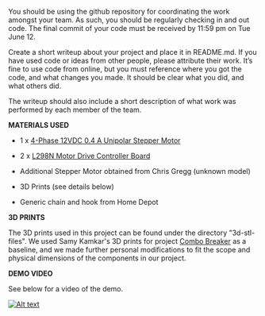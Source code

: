 You should be using the github repository for coordinating the work amongst your team. As such, you should be regularly checking in and out code. The final commit of your code must be received by 11:59 pm on Tue June 12.

Create a short writeup about your project and place it in README.md. If you have used code or ideas from other people, please attribute their work. It’s fine to use code from online, but you must reference where you got the code, and what changes you made. It should be clear what you did, and what others did.

The writeup should also include a short description of what work was performed by each member of the team.

**MATERIALS USED**

- 1 x [4-Phase 12VDC 0.4 A Unipolar Stepper Motor](https://bit.ly/2xFiOii)

- 2 x [L298N Motor Drive Controller Board](https://www.amazon.com/gp/product/B014KMHSW6/ref=oh_aui_detailpage_o01_s00?ie=UTF8&psc=1)

- Additional Stepper Motor obtained from Chris Gregg (unknown model)

- 3D Prints (see details below)

- Generic chain and hook from Home Depot


**3D PRINTS**

The 3D prints used in this project can be found under the directory "3d-stl-files". We used Samy Kamkar's 3D prints for project [Combo Breaker](http://samy.pl/combobreaker/) as a baseline, and we made further personal modifications to fit the scope and physical dimensions of the components in our project. 

**DEMO VIDEO**

See below for a video of the demo.


[![Alt text](https://img.youtube.com/vi/DToVxfMl1qU/0.jpg)](https://www.youtube.com/watch?v=DToVxfMl1qU)
